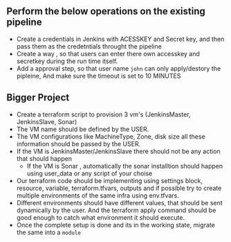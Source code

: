 ## Perform the below operations on the existing pipeline 
* Create a credentials in Jenkins with ACESSKEY and Secret key, and then pass them as the credetntials throught the pipeline
* Create a way , so that users can enter there own accesskey and secretkey during the run time itself. 
* Add a approval step, so that user name `john` can only apply/destory the pipleine, And make sure the timeout is set to 10 MINUTES

## Bigger Project 
* Create a terraform script to provision 3 vm's (JenkinsMaster, JenkinsSlave, Sonar)
* The VM name should be defined by the USER.
* The VM configurations like MachineType, Zone, disk size all these information should be passed by the USER. 
* If the VM is JenkinsMaster/JenkinsSlave there should not be any action that should happen
    * If the VM is Sonar , automatically the sonar installtion should happen using user_data or any script of your choise 
* Our terraform code should be implementing using settings block, resource, variable, terraform.tfvars, outputs and if possible try to create multiple environments of the same infra using env.tfvars. 
* Different environments should have different values, that should be sent dynamically by the user. And the terraform apply command should be good enough to catch what environment it should execute. 
* Once the complete setup is done and its in the working state, migrate the same into a `module`
